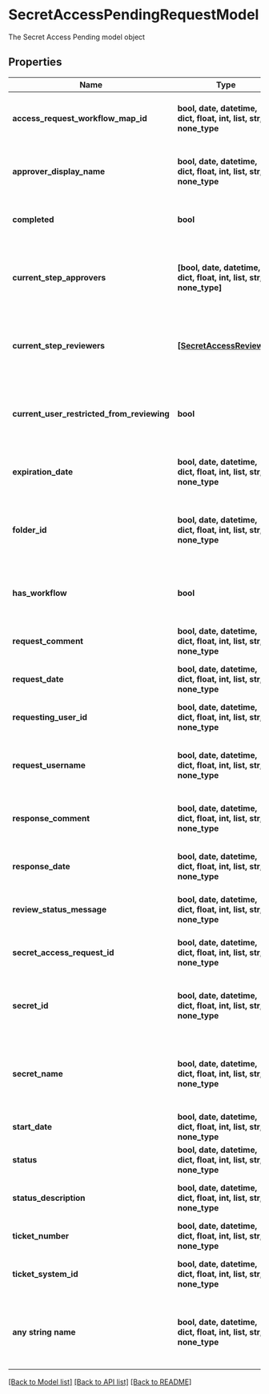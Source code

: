# SecretAccessPendingRequestModel

The Secret Access Pending model object

## Properties
Name | Type | Description | Notes
------------ | ------------- | ------------- | -------------
**access_request_workflow_map_id** | **bool, date, datetime, dict, float, int, list, str, none_type** | The Id of the Access Request Workflow Map. | [optional] 
**approver_display_name** | **bool, date, datetime, dict, float, int, list, str, none_type** | The Display Name of the Approver of the request | [optional] 
**completed** | **bool** | Indicating if request has been completed | [optional] 
**current_step_approvers** | **[bool, date, datetime, dict, float, int, list, str, none_type]** | The List of approving reviewers for the current approval step. | [optional] 
**current_step_reviewers** | [**[SecretAccessReviewer]**](SecretAccessReviewer.md) | The List of reviewers for the current approval step. | [optional] 
**current_user_restricted_from_reviewing** | **bool** | Indicating if current user is restricted from viewing the request | [optional] 
**expiration_date** | **bool, date, datetime, dict, float, int, list, str, none_type** | The Expiration Date of the request | [optional] 
**folder_id** | **bool, date, datetime, dict, float, int, list, str, none_type** | The Folder Id of the Secret associated to the access request. | [optional] 
**has_workflow** | **bool** | Indicating if request is associated to a Work Flow | [optional] 
**request_comment** | **bool, date, datetime, dict, float, int, list, str, none_type** | The Comment of the request. | [optional] 
**request_date** | **bool, date, datetime, dict, float, int, list, str, none_type** | The Date of the request. | [optional] 
**requesting_user_id** | **bool, date, datetime, dict, float, int, list, str, none_type** | The Id of the User requesting access. | [optional] 
**request_username** | **bool, date, datetime, dict, float, int, list, str, none_type** | The Username of the User requesting access. | [optional] 
**response_comment** | **bool, date, datetime, dict, float, int, list, str, none_type** | The Comment of the response to the request | [optional] 
**response_date** | **bool, date, datetime, dict, float, int, list, str, none_type** | The Date of the response to the request | [optional] 
**review_status_message** | **bool, date, datetime, dict, float, int, list, str, none_type** | The Review Status Message of the request | [optional] 
**secret_access_request_id** | **bool, date, datetime, dict, float, int, list, str, none_type** | The Id of the Secret Access Request. | [optional] 
**secret_id** | **bool, date, datetime, dict, float, int, list, str, none_type** | The Id of the Secret associated to the access request. | [optional] 
**secret_name** | **bool, date, datetime, dict, float, int, list, str, none_type** | The Name of the Secret associated to the access request. | [optional] 
**start_date** | **bool, date, datetime, dict, float, int, list, str, none_type** | The Start Date of the request. | [optional] 
**status** | **bool, date, datetime, dict, float, int, list, str, none_type** | The Status of the request | [optional] 
**status_description** | **bool, date, datetime, dict, float, int, list, str, none_type** | The Status Description of the request | [optional] 
**ticket_number** | **bool, date, datetime, dict, float, int, list, str, none_type** | The Ticket Number of the request | [optional] 
**ticket_system_id** | **bool, date, datetime, dict, float, int, list, str, none_type** | The Ticket System Id of the request | [optional] 
**any string name** | **bool, date, datetime, dict, float, int, list, str, none_type** | any string name can be used but the value must be the correct type | [optional]

[[Back to Model list]](../README.md#documentation-for-models) [[Back to API list]](../README.md#documentation-for-api-endpoints) [[Back to README]](../README.md)


